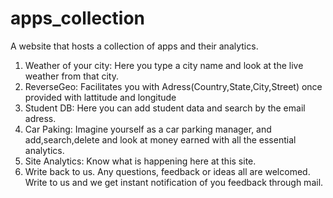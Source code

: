 # apps_collection
A website that hosts a collection of apps  and their analytics.

1. Weather of your city:
   Here you type a city name and look at the live weather from that city.
2. ReverseGeo:
   Facilitates you with Adress(Country,State,City,Street) once provided with lattitude and longitude
3. Student DB:
   Here you can add student data and search by the email adress.
4. Car Paking:
   Imagine yourself as a car parking manager, and add,search,delete and look at money earned with all the essential analytics.
5. Site Analytics:
   Know what is happening here at this site.
6. Write back to us.
   Any questions, feedback or ideas all are welcomed. Write to us and we get instant notification of you feedback through mail.
   

